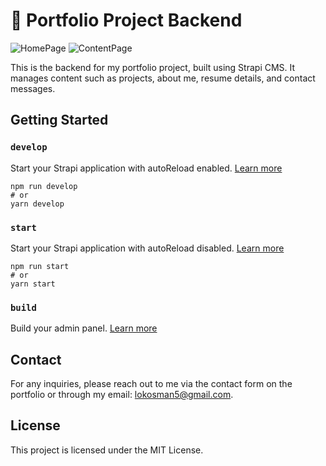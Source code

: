 # 🚀 Portfolio Project Backend
![HomePage](public/uploads/Screenshot3.png)
![ContentPage](public/uploads/Screenshot12.png)


This is the backend for my portfolio project, built using Strapi CMS. It manages content such as projects, about me, resume details, and contact messages.

## Getting Started

### `develop`

Start your Strapi application with autoReload enabled. [Learn more](https://docs.strapi.io/dev-docs/cli#strapi-develop)

```
npm run develop
# or
yarn develop
```

### `start`

Start your Strapi application with autoReload disabled. [Learn more](https://docs.strapi.io/dev-docs/cli#strapi-start)

```
npm run start
# or
yarn start
```

### `build`

Build your admin panel. [Learn more](https://docs.strapi.io/dev-docs/cli#strapi-build)

## Contact

For any inquiries, please reach out to me via the contact form on the portfolio or through my email: [lokosman5@gmail.com](mailto:lokosman5@gmail.com).

## License

This project is licensed under the MIT License.
